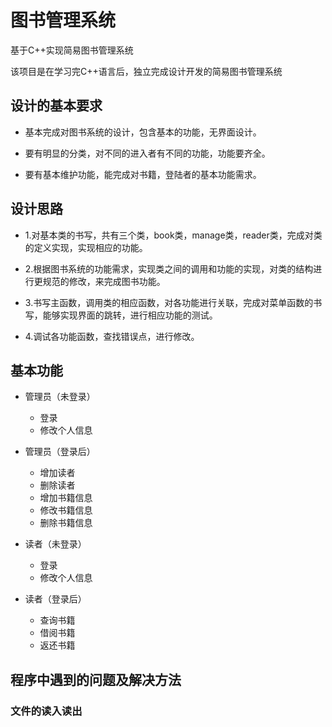 # 图书管理系统
基于C++实现简易图书管理系统

该项目是在学习完C++语言后，独立完成设计开发的简易图书管理系统
## 设计的基本要求
* 基本完成对图书系统的设计，包含基本的功能，无界面设计。

* 要有明显的分类，对不同的进入者有不同的功能，功能要齐全。

* 要有基本维护功能，能完成对书籍，登陆者的基本功能需求。

## 设计思路
* 1.对基本类的书写，共有三个类，book类，manage类，reader类，完成对类的定义实现，实现相应的功能。

* 2.根据图书系统的功能需求，实现类之间的调用和功能的实现，对类的结构进行更规范的修改，来完成图书功能。

* 3.书写主函数，调用类的相应函数，对各功能进行关联，完成对菜单函数的书写，能够实现界面的跳转，进行相应功能的测试。

* 4.调试各功能函数，查找错误点，进行修改。

## 基本功能
* 管理员（未登录）
  * 登录
  * 修改个人信息

* 管理员（登录后）
  * 增加读者
  * 删除读者
  * 增加书籍信息
  * 修改书籍信息
  * 删除书籍信息

* 读者（未登录）
  * 登录
  * 修改个人信息

* 读者（登录后）
  * 查询书籍
  * 借阅书籍
  * 返还书籍

## 程序中遇到的问题及解决方法
### 文件的读入读出

